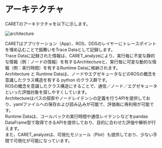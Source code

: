 # アーキテクチャ

CARETのアーキテクチャを以下に示します。

![architecture](../../imgs/architecture.png)

CARETはアプリケーション（App）、ROS、DDSのレイヤーにトレースポイントを埋め込むことで振舞いをTrace Dataとして記録します。  
Trace Dataに記録された情報は、CARET_analyzeにより、実行毎に不変な静的な情報（例：ノードの情報）を有するArchitectureと、実行毎に可変な動的な情報（例：実行時間）を有するRuntime Dataに格納されます。  
Architecture と Runtime Dataは、ノードやエグゼキュータなどのROSの概念を意識したクラス構造を有する python のクラス群です。  
ROSの概念を意識したクラス構造にすることで、通信／ノード／エグゼキュータといった評価対象を探しやすくしています。  
Architectureはパスの探索やノードレイテンシの定義を行うAPIを提供しており、yamlファイルへの保存および読み込みが可能で、評価毎に再利用が可能です。  
Runtime Dataは、コールバックの実行時間や通信レイテンシなどをpandas DataFrame型で取得できるAPIを提供しており、目的に合わせた評価や解析が行えます。  
また、CARET_analyzeは、可視化モジュール（Plot）も提供しており、少ない手間で可視化が可能になっています。

